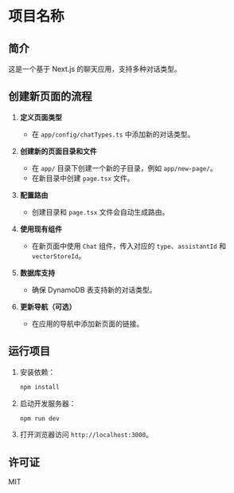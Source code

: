 # 项目名称

## 简介
这是一个基于 Next.js 的聊天应用，支持多种对话类型。

## 创建新页面的流程

1. **定义页面类型**
   - 在 `app/config/chatTypes.ts` 中添加新的对话类型。

2. **创建新的页面目录和文件**
   - 在 `app/` 目录下创建一个新的子目录，例如 `app/new-page/`。
   - 在新目录中创建 `page.tsx` 文件。

3. **配置路由**
   - 创建目录和 `page.tsx` 文件会自动生成路由。

4. **使用现有组件**
   - 在新页面中使用 `Chat` 组件，传入对应的 `type`、`assistantId` 和 `vectorStoreId`。

5. **数据库支持**
   - 确保 DynamoDB 表支持新的对话类型。

6. **更新导航（可选）**
   - 在应用的导航中添加新页面的链接。

## 运行项目
1. 安装依赖：
   ```bash
   npm install
   ```

2. 启动开发服务器：
   ```bash
   npm run dev
   ```

3. 打开浏览器访问 `http://localhost:3000`。

## 许可证
MIT
```